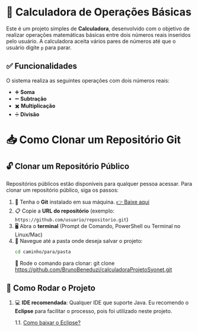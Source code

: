 # 🧮 Calculadora de Operações Básicas

Este é um projeto simples de **Calculadora**, desenvolvido com o objetivo de realizar operações matemáticas básicas entre dois números reais inseridos pelo usuário. A calculadora aceita vários pares de números até que o usuário digite `p` para parar.

## ✅ Funcionalidades

O sistema realiza as seguintes operações com dois números reais:

- ➕ **Soma**
- ➖ **Subtração**
- ✖️ **Multiplicação**
- ➗ **Divisão**

# 📥 Como Clonar um Repositório Git

## 🔓 Clonar um Repositório Público

Repositórios públicos estão disponíveis para qualquer pessoa acessar. Para clonar um repositório público, siga os passos:

1. 💾 Tenha o **Git** instalado em sua máquina. [👉 Baixe aqui](https://git-scm.com/downloads)
2. 📋 Copie a **URL do repositório** (exemplo: `https://github.com/usuario/repositorio.git`)
3. 🖥️ Abra o **terminal** (Prompt de Comando, PowerShell ou Terminal no Linux/Mac)
4. 📁 Navegue até a pasta onde deseja salvar o projeto:  
   ```bash
   cd caminho/para/pasta
   ```
   🧩 Rode o comando para clonar: git clone https://github.com/BrunoBeneduzi/calculadoraProjetoSyonet.git

## 🔧 Como Rodar o Projeto

1. 💻 **IDE recomendada**: Qualquer IDE que suporte Java. Eu recomendo o **Eclipse** para facilitar o processo, pois foi utilizado neste projeto.

   1.1. [Como baixar o Eclipse?](https://www.youtube.com/watch?v=KWGIaWh71q4)
   


   





